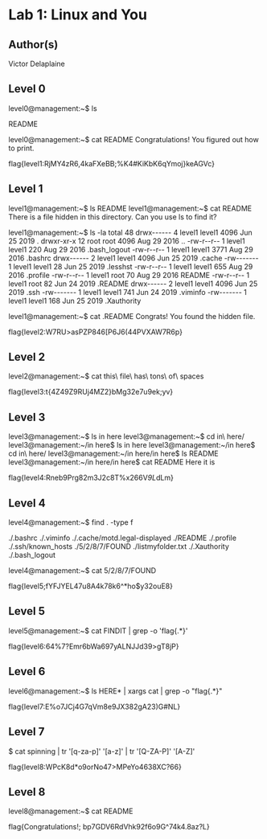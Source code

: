 # Lab 1: Linux and You
## Author(s)

Victor Delaplaine

## Level 0

level0@management:~$ ls

README

level0@management:~$ cat README 
Congratulations! You figured out how to print.  

flag{level1:RjMY4zR6,4kaFXeBB;%K4#KiKbK6qYmoj}keAGVc}

## Level 1

level1@management:~$ ls
README
level1@management:~$ cat README 
There is a file hidden in this directory.  Can you use ls to find it?

level1@management:~$ ls -la
total 48
drwx------  4 level1 level1 4096 Jun 25  2019 .
drwxr-xr-x 12 root   root   4096 Aug 29  2016 ..
-rw-r--r--  1 level1 level1  220 Aug 29  2016 .bash_logout
-rw-r--r--  1 level1 level1 3771 Aug 29  2016 .bashrc
drwx------  2 level1 level1 4096 Jun 25  2019 .cache
-rw-------  1 level1 level1   28 Jun 25  2019 .lesshst
-rw-r--r--  1 level1 level1  655 Aug 29  2016 .profile
-rw-r--r--  1 level1 root     70 Aug 29  2016 README
-rw-r--r--  1 level1 root     82 Jun 24  2019 .README
drwx------  2 level1 level1 4096 Jun 25  2019 .ssh
-rw-------  1 level1 level1  741 Jun 24  2019 .viminfo
-rw-------  1 level1 level1  168 Jun 25  2019 .Xauthority

level1@management:~$ cat .README 
Congrats! You found the hidden file.

flag{level2:W7RU>asPZP846[P6J6(44PVXAW7R6p}

## Level 2

level2@management:~$ cat this\ file\ has\ tons\ of\ spaces 

flag{level3:t{4Z49Z9RUj4MZ2}bMg32e7u9ek;yv}

## Level 3
level3@management:~$ ls
in here
level3@management:~$ cd in\ here/
level3@management:~/in here$ ls
in here
level3@management:~/in here$ cd in\ here/
level3@management:~/in here/in here$ ls
README
level3@management:~/in here/in here$ cat README 
Here it is

flag{level4:Rneb9Prg82m3J2c8T%x266V*9L*dLm}

## Level 4
level4@management:~$ find . -type f

./.bashrc
./.viminfo
./.cache/motd.legal-displayed
./README
./.profile
./.ssh/known_hosts
./5/2/8/7/FOUND
./listmyfolder.txt
./.Xauthority
./.bash_logout

level4@management:~$ cat 5/2/8/7/FOUND 

flag{level5;fYFJYEL47u8A4k78k6^*ho$y32ouE8}

## Level 5

level5@management:~$ cat FINDIT | grep -o 'flag{.*}'

flag{level6:64%7?Emr6bWa697yALNJJd39>gT8jP}

## Level 6

level6@management:~$ ls HERE* | xargs cat | grep -o "flag{.*}"

flag{level7:E%o7JCj4G7qVm8e9JX382gA23)G#NL}

## Level 7

$ cat spinning | tr '[q-za-p]' '[a-z]' | tr '[Q-ZA-P]' '[A-Z]'

flag{level8:WPcK8d*o9orNo47>MPeYo4638XC?66}

## Level 8

level8@management:~$ cat README 

flag{Congratulations!; bp7GDV6RdVhk92f6o9G^74k4.8az?L}





